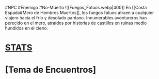 #NPC #Enemigo #No-Muerto
![[Fuegos_Fatuos.webp|400]]
En [[Costa Espada#Mero de Hombres Muertos]], los fuegos fatuos atraen a cualquier viajero hacia el frío y desolado pantano. Innumerables aventureros han perecido en el mero, atraídos por historias de castillos en ruinas medio hundidos en el cieno.
# [STATS](https://5e.tools/bestiary.html#will-o'-wisp_mm)
# [Tema de Encuentros]